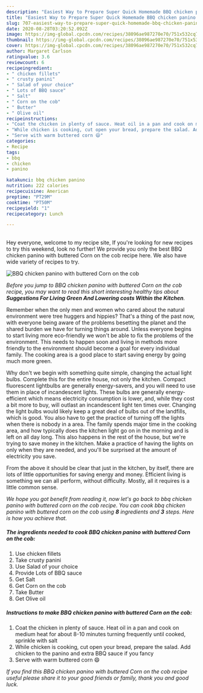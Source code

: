 ```yaml
---
description: "Easiest Way to Prepare Super Quick Homemade BBQ chicken panino with buttered Corn on the cob"
title: "Easiest Way to Prepare Super Quick Homemade BBQ chicken panino with buttered Corn on the cob"
slug: 707-easiest-way-to-prepare-super-quick-homemade-bbq-chicken-panino-with-buttered-corn-on-the-cob
date: 2020-08-28T03:20:52.092Z
image: https://img-global.cpcdn.com/recipes/38096ae987270e70/751x532cq70/bbq-chicken-panino-with-buttered-corn-on-the-cob-recipe-main-photo.jpg
thumbnail: https://img-global.cpcdn.com/recipes/38096ae987270e70/751x532cq70/bbq-chicken-panino-with-buttered-corn-on-the-cob-recipe-main-photo.jpg
cover: https://img-global.cpcdn.com/recipes/38096ae987270e70/751x532cq70/bbq-chicken-panino-with-buttered-corn-on-the-cob-recipe-main-photo.jpg
author: Margaret Carlson
ratingvalue: 3.6
reviewcount: 6
recipeingredient:
- " chicken fillets"
- " crusty panini"
- " Salad of your choice"
- " Lots of BBQ sauce"
- " Salt"
- " Corn on the cob"
- " Butter"
- " Olive oil"
recipeinstructions:
- "Coat the chicken in plenty of sauce. Heat oil in a pan and cook on medium heat for about 8-10 minutes turning frequently until cooked, sprinkle with salt"
- "While chicken is cooking, cut open your bread, prepare the salad. Add chicken to the panino and extra BBQ sauce if you fancy"
- "Serve with warm buttered corn 😄"
categories:
- Recipe
tags:
- bbq
- chicken
- panino

katakunci: bbq chicken panino 
nutrition: 222 calories
recipecuisine: American
preptime: "PT29M"
cooktime: "PT50M"
recipeyield: "1"
recipecategory: Lunch

---
```

<br>
Hey everyone, welcome to my recipe site, If you're looking for new recipes to try this weekend, look no further! We provide you only the best BBQ chicken panino with buttered Corn on the cob recipe here. We also have wide variety of recipes to try.
<br>


![BBQ chicken panino with buttered Corn on the cob](https://img-global.cpcdn.com/recipes/38096ae987270e70/751x532cq70/bbq-chicken-panino-with-buttered-corn-on-the-cob-recipe-main-photo.jpg)

<i>Before you jump to BBQ chicken panino with buttered Corn on the cob recipe, you may want to read this short interesting healthy tips about 
<strong>Suggestions For Living Green And Lowering costs Within the Kitchen</strong>.</i>
</br>

Remember when the only men and women who cared about the natural environment were tree huggers and hippies? That's a thing of the past now, with everyone being aware of the problems besetting the planet and the shared burden we have for turning things around. Unless everyone begins to start living more eco-friendly we won't be able to fix the problems of the environment. This needs to happen soon and living in methods more friendly to the environment should become a goal for every individual family. The cooking area is a good place to start saving energy by going much more green.

Why don't we begin with something quite simple, changing the actual light bulbs. Complete this for the entire house, not only the kitchen. Compact fluorescent lightbulbs are generally energy-savers, and you will need to use them in place of incandescent lights. These bulbs are generally energy-efficient which means electricity consumption is lower, and, while they cost a bit more to buy, will outlast an incandescent light ten times over. Changing the light bulbs would likely keep a great deal of bulbs out of the landfills, which is good. You also have to get the practice of turning off the lights when there is nobody in a area. The family spends major time in the cooking area, and how typically does the kitchen light go on in the morning and is left on all day long. This also happens in the rest of the house, but we're trying to save money in the kitchen. Make a practice of having the lights on only when they are needed, and you'll be surprised at the amount of electricity you save.

From the above it should be clear that just in the kitchen, by itself, there are lots of little opportunities for saving energy and money. Efficient living is something we can all perform, without difficulty. Mostly, all it requires is a little common sense.


<i>We hope you got benefit from reading it, now let's go back to bbq chicken panino with buttered corn on the cob recipe. You can cook bbq chicken panino with buttered corn on the cob using <strong>8</strong> ingredients and <strong>3</strong> steps. Here is how you achieve that.
</i>

##### The ingredients needed to cook BBQ chicken panino with buttered Corn on the cob:

1. Use  chicken fillets
1. Take  crusty panini
1. Use  Salad of your choice
1. Provide  Lots of BBQ sauce
1. Get  Salt
1. Get  Corn on the cob
1. Take  Butter
1. Get  Olive oil


##### Instructions to make BBQ chicken panino with buttered Corn on the cob:

1. Coat the chicken in plenty of sauce. Heat oil in a pan and cook on medium heat for about 8-10 minutes turning frequently until cooked, sprinkle with salt
1. While chicken is cooking, cut open your bread, prepare the salad. Add chicken to the panino and extra BBQ sauce if you fancy
1. Serve with warm buttered corn 😄


<i>If you find this BBQ chicken panino with buttered Corn on the cob recipe useful please share it to your good friends or family, thank you and good luck.</i>
